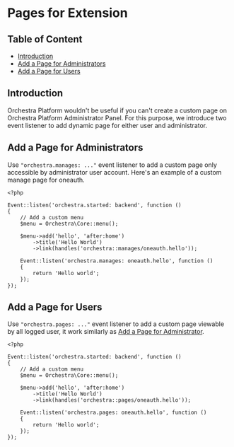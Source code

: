 # Pages for Extension

## Table of Content
- [Introduction](#introduction)
- [Add a Page for Administrators](#manage)
- [Add a Page for Users](#page)

<a name="introduction"></a>
## Introduction

Orchestra Platform wouldn't be useful if you can't create a custom page on Orchestra Platform Administrator Panel. For this purpose, we introduce two event listener to add dynamic page for either user and administrator.

<a name="manage"></a>
## Add a Page for Administrators

Use `"orchestra.manages: ..."` event listener to add a custom page only accessible by administrator user account. Here's an example of a custom manage page for oneauth.

	<?php

	Event::listen('orchestra.started: backend', function ()
	{
		// Add a custom menu
		$menu = Orchestra\Core::menu();

		$menu->add('hello', 'after:home')
			->title('Hello World')
			->link(handles('orchestra::manages/oneauth.hello'));

		Event::listen('orchestra.manages: oneauth.hello', function ()
		{
			return 'Hello world';
		});
	});

<a name="page"></a>
## Add a Page for Users

Use `"orchestra.pages: ..."` event listener to add a custom page viewable by all logged user, it work similarly as [Add a Page for Administrator](#manage).

	<?php

	Event::listen('orchestra.started: backend', function ()
	{
		// Add a custom menu
		$menu = Orchestra\Core::menu();

		$menu->add('hello', 'after:home')
			->title('Hello World')
			->link(handles('orchestra::pages/oneauth.hello'));

		Event::listen('orchestra.pages: oneauth.hello', function ()
		{
			return 'Hello world';
		});
	});
